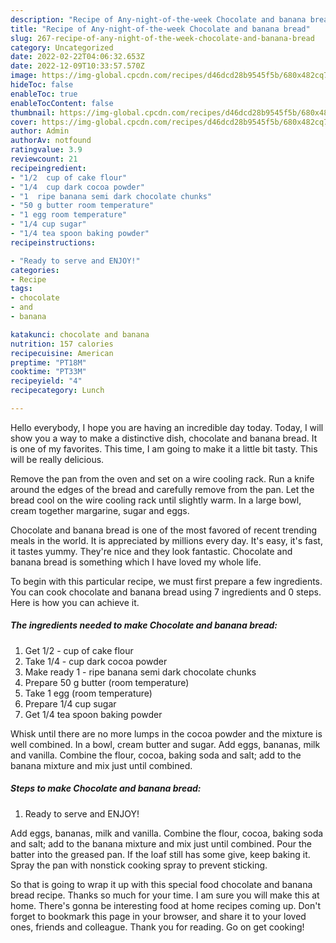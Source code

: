 ```yaml
---
description: "Recipe of Any-night-of-the-week Chocolate and banana bread"
title: "Recipe of Any-night-of-the-week Chocolate and banana bread"
slug: 267-recipe-of-any-night-of-the-week-chocolate-and-banana-bread
category: Uncategorized
date: 2022-02-22T04:06:32.653Z
date: 2022-12-09T10:33:57.570Z
image: https://img-global.cpcdn.com/recipes/d46dcd28b9545f5b/680x482cq70/chocolate-and-banana-bread-recipe-main-photo.jpg
hideToc: false
enableToc: true
enableTocContent: false
thumbnail: https://img-global.cpcdn.com/recipes/d46dcd28b9545f5b/680x482cq70/chocolate-and-banana-bread-recipe-main-photo.jpg
cover: https://img-global.cpcdn.com/recipes/d46dcd28b9545f5b/680x482cq70/chocolate-and-banana-bread-recipe-main-photo.jpg
author: Admin
authorAv: notfound
ratingvalue: 3.9
reviewcount: 21
recipeingredient:
- "1/2  cup of cake flour"
- "1/4  cup dark cocoa powder"
- "1  ripe banana semi dark chocolate chunks"
- "50 g butter room temperature"
- "1 egg room temperature"
- "1/4 cup sugar"
- "1/4 tea spoon baking powder"
recipeinstructions:

- "Ready to serve and ENJOY!"
categories:
- Recipe
tags:
- chocolate
- and
- banana

katakunci: chocolate and banana 
nutrition: 157 calories
recipecuisine: American
preptime: "PT18M"
cooktime: "PT33M"
recipeyield: "4"
recipecategory: Lunch

---
```



Hello everybody, I hope you are having an incredible day today. Today, I will show you a way to make a distinctive dish, chocolate and banana bread. It is one of my favorites. This time, I am going to make it a little bit tasty. This will be really delicious.

Remove the pan from the oven and set on a wire cooling rack. Run a knife around the edges of the bread and carefully remove from the pan. Let the bread cool on the wire cooling rack until slightly warm. In a large bowl, cream together margarine, sugar and eggs.

Chocolate and banana bread is one of the most favored of recent trending meals in the world. It is appreciated by millions every day. It's easy, it's fast, it tastes yummy. They're nice and they look fantastic. Chocolate and banana bread is something which I have loved my whole life.


To begin with this particular recipe, we must first prepare a few ingredients. You can cook chocolate and banana bread using 7 ingredients and 0 steps. Here is how you can achieve it.

<!--inarticleads1-->

##### The ingredients needed to make Chocolate and banana bread:

1. Get 1/2 - cup of cake flour
1. Take 1/4 - cup dark cocoa powder
1. Make ready 1 - ripe banana semi dark chocolate chunks
1. Prepare 50 g butter (room temperature)
1. Take 1 egg (room temperature)
1. Prepare 1/4 cup sugar
1. Get 1/4 tea spoon baking powder


Whisk until there are no more lumps in the cocoa powder and the mixture is well combined. In a bowl, cream butter and sugar. Add eggs, bananas, milk and vanilla. Combine the flour, cocoa, baking soda and salt; add to the banana mixture and mix just until combined. 

<!--inarticleads2-->

##### Steps to make Chocolate and banana bread:


1. Ready to serve and ENJOY!

Add eggs, bananas, milk and vanilla. Combine the flour, cocoa, baking soda and salt; add to the banana mixture and mix just until combined. Pour the batter into the greased pan. If the loaf still has some give, keep baking it. Spray the pan with nonstick cooking spray to prevent sticking. 

So that is going to wrap it up with this special food chocolate and banana bread recipe. Thanks so much for your time. I am sure you will make this at home. There's gonna be interesting food at home recipes coming up. Don't forget to bookmark this page in your browser, and share it to your loved ones, friends and colleague. Thank you for reading. Go on get cooking!
